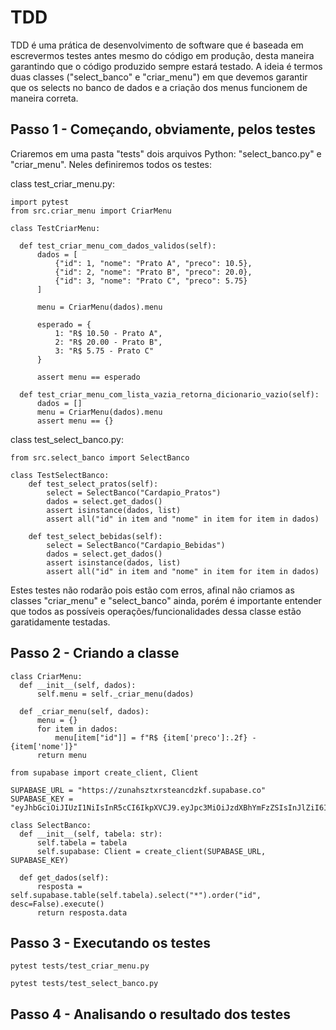 # TDD

TDD é uma prática de desenvolvimento de software que é baseada em escrevermos testes antes mesmo do código em produção, desta maneira garantindo que o código produzido sempre estará testado.
A ideia é termos duas classes ("select_banco" e "criar_menu") em que devemos garantir que os selects no banco de dados e a criação dos menus funcionem de maneira correta.

## Passo 1 - Começando, obviamente, pelos testes

Criaremos em uma pasta "tests" dois arquivos Python: "select_banco.py" e "criar_menu". Neles definiremos todos os testes:

class test_criar_menu.py:
  ```
  import pytest
from src.criar_menu import CriarMenu

class TestCriarMenu:

    def test_criar_menu_com_dados_validos(self):
        dados = [
            {"id": 1, "nome": "Prato A", "preco": 10.5},
            {"id": 2, "nome": "Prato B", "preco": 20.0},
            {"id": 3, "nome": "Prato C", "preco": 5.75}
        ]

        menu = CriarMenu(dados).menu

        esperado = {
            1: "R$ 10.50 - Prato A",
            2: "R$ 20.00 - Prato B",
            3: "R$ 5.75 - Prato C"
        }

        assert menu == esperado

    def test_criar_menu_com_lista_vazia_retorna_dicionario_vazio(self):
        dados = []
        menu = CriarMenu(dados).menu
        assert menu == {}
  ```

class test_select_banco.py:
```
from src.select_banco import SelectBanco

class TestSelectBanco:
    def test_select_pratos(self):
        select = SelectBanco("Cardapio_Pratos")
        dados = select.get_dados()
        assert isinstance(dados, list)
        assert all("id" in item and "nome" in item for item in dados)

    def test_select_bebidas(self):
        select = SelectBanco("Cardapio_Bebidas")
        dados = select.get_dados()
        assert isinstance(dados, list)
        assert all("id" in item and "nome" in item for item in dados)
```

Estes testes não rodarão pois estão com erros, afinal não criamos as classes "criar_menu" e "select_banco" ainda, porém é importante entender que todos as possíveis operações/funcionalidades dessa classe estão garatidamente testadas.

## Passo 2 - Criando a classe
  ```
  class CriarMenu:
    def __init__(self, dados):
        self.menu = self._criar_menu(dados)

    def _criar_menu(self, dados):
        menu = {}
        for item in dados:
            menu[item["id"]] = f"R$ {item['preco']:.2f} - {item['nome']}"
        return menu
  ```

  ```
  from supabase import create_client, Client

  SUPABASE_URL = "https://zunahsztxrsteancdzkf.supabase.co"
  SUPABASE_KEY = "eyJhbGciOiJIUzI1NiIsInR5cCI6IkpXVCJ9.eyJpc3MiOiJzdXBhYmFzZSIsInJlZiI6Inp1bmFoc3p0eHJzdGVhbmNkemtmIiwicm9sZSI6ImFub24iLCJpYXQiOjE3NDU1MTQxMjEsImV4cCI6MjA2MTA5MDEyMX0.Wndqn0SjlLfPDPQeSbg0NDijxW4jIH_Yq523wVOQS94"

  class SelectBanco:
    def __init__(self, tabela: str):
        self.tabela = tabela
        self.supabase: Client = create_client(SUPABASE_URL, SUPABASE_KEY)

    def get_dados(self):
        resposta = self.supabase.table(self.tabela).select("*").order("id", desc=False).execute()
        return resposta.data
  ```

## Passo 3 - Executando os testes
  ```
  pytest tests/test_criar_menu.py
  ```

  ```
  pytest tests/test_select_banco.py
  ```

## Passo 4 - Analisando o resultado dos testes  
